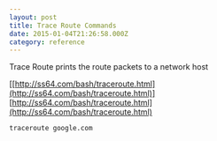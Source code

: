```yaml
---
layout: post
title: Trace Route Commands
date: 2015-01-04T21:26:58.000Z
category: reference
---
```


Trace Route prints the route packets to a network host

[[http://ss64.com/bash/traceroute.html](http://ss64.com/bash/traceroute.html)] [http://ss64.com/bash/traceroute.html](http://ss64.com/bash/traceroute.html)

```shell
traceroute google.com
```
